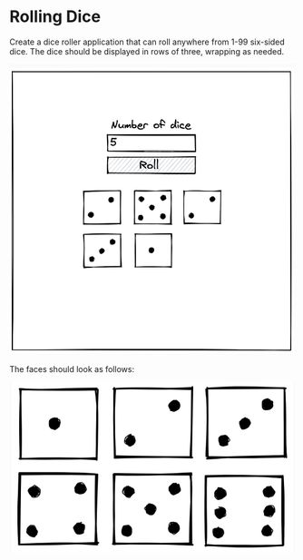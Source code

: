 # Rolling Dice

Create a dice roller application that can roll anywhere from 1-99 six-sided dice. The dice should be displayed in
rows of three, wrapping as needed.

![Mockup Dice I](../img/dice1.png)


The faces should look as follows:

![Mockup Dice II](../img/dice2.png)
